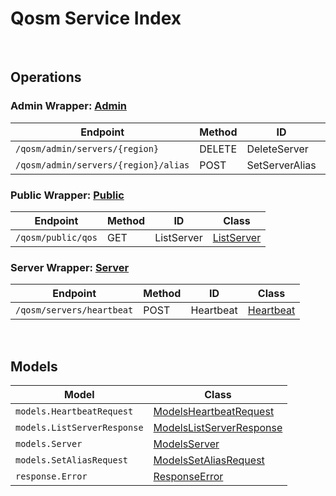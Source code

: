 # Qosm Service Index

&nbsp;  

## Operations

### Admin Wrapper:  [Admin](../AccelByte.Sdk/Api/Qosm/Wrapper/Admin.cs)
| Endpoint | Method | ID | Class |
|---|---|---|---|
| `/qosm/admin/servers/{region}` | DELETE | DeleteServer | [DeleteServer](../AccelByte.Sdk/Api/Qosm/Operation/Admin/DeleteServer.cs) |
| `/qosm/admin/servers/{region}/alias` | POST | SetServerAlias | [SetServerAlias](../AccelByte.Sdk/Api/Qosm/Operation/Admin/SetServerAlias.cs) |

### Public Wrapper:  [Public](../AccelByte.Sdk/Api/Qosm/Wrapper/Public.cs)
| Endpoint | Method | ID | Class |
|---|---|---|---|
| `/qosm/public/qos` | GET | ListServer | [ListServer](../AccelByte.Sdk/Api/Qosm/Operation/Public/ListServer.cs) |

### Server Wrapper:  [Server](../AccelByte.Sdk/Api/Qosm/Wrapper/Server.cs)
| Endpoint | Method | ID | Class |
|---|---|---|---|
| `/qosm/servers/heartbeat` | POST | Heartbeat | [Heartbeat](../AccelByte.Sdk/Api/Qosm/Operation/Server/Heartbeat.cs) |


&nbsp;  

## Models

| Model | Class |
|---|---|
| `models.HeartbeatRequest` | [ModelsHeartbeatRequest](../AccelByte.Sdk/Api/Qosm/Model/ModelsHeartbeatRequest.cs) |
| `models.ListServerResponse` | [ModelsListServerResponse](../AccelByte.Sdk/Api/Qosm/Model/ModelsListServerResponse.cs) |
| `models.Server` | [ModelsServer](../AccelByte.Sdk/Api/Qosm/Model/ModelsServer.cs) |
| `models.SetAliasRequest` | [ModelsSetAliasRequest](../AccelByte.Sdk/Api/Qosm/Model/ModelsSetAliasRequest.cs) |
| `response.Error` | [ResponseError](../AccelByte.Sdk/Api/Qosm/Model/ResponseError.cs) |
